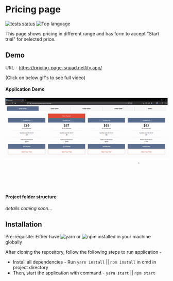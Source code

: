 # Pricing page

[![tests status](https://img.shields.io/github/workflow/status/varora1406/pricing-page/Test?label=test)](https://github.com/varora1406/pricing-page/actions?query=workflow%3ATest)
![Top language](https://img.shields.io/github/languages/top/varora1406/pricing-page)

This page shows pricing in different range and has form to accept "Start trial" for selected price.

## Demo

URL - https://pricing-page-squad.netlify.app/

(Click on below gif's to see full video)

#### Application Demo
[![Demo](demo.gif)](https://youtu.be/8rW-Zbt3OE8)

#### Project folder structure
<i> details coming soon... </i>

## Installation

Pre-requisite: Either have ![`yarn`](https://classic.yarnpkg.com/en/docs/install/#windows-stable) or ![`npm`](https://docs.npmjs.com/cli/install) installed in your machine globally

After cloning the repository, follow the following steps to run application -

- Install all dependencies - Run `yarn install` || `npm install` in cmd in project directory
- Then, start the application with command - `yarn start` || `npm start`
